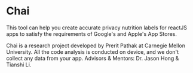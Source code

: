 # Chai

<!-- Plugin description -->
This tool can help you create accurate privacy nutrition labels for reactJS apps to satisfy the requirements of Google's and Apple's App Stores.

Chai is a research project developed by Prerit Pathak at Carnegie Mellon University. All the code analysis is conducted on device, and we don't collect any data from your app. Advisors & Mentors: Dr. Jason Hong & Tianshi Li.
<!-- Plugin description end -->
